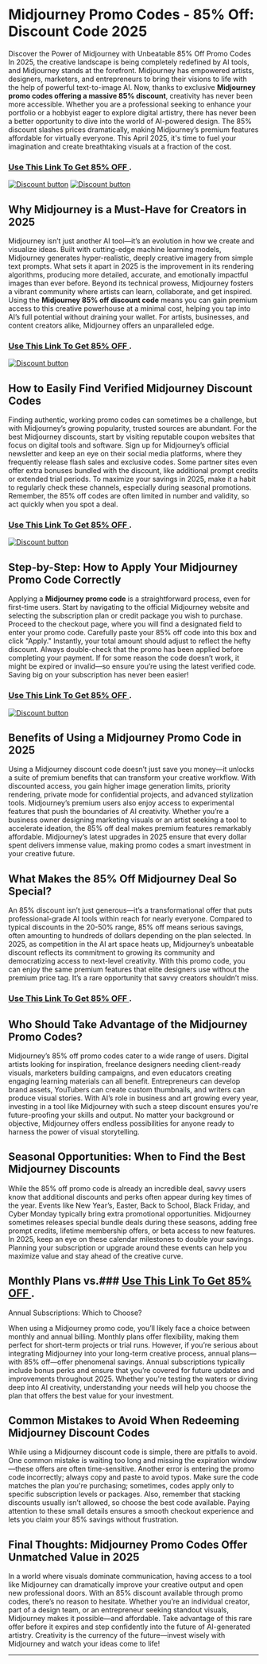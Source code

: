 # Midjourney Promo Codes - 85% Off: Discount Code 2025

Discover the Power of Midjourney with Unbeatable 85% Off Promo Codes
In 2025, the creative landscape is being completely redefined by AI tools, and Midjourney stands at the forefront. Midjourney has empowered artists, designers, marketers, and entrepreneurs to bring their visions to life with the help of powerful text-to-image AI. Now, thanks to exclusive **Midjourney promo codes offering a massive 85% discount**, creativity has never been more accessible. Whether you are a professional seeking to enhance your portfolio or a hobbyist eager to explore digital artistry, there has never been a better opportunity to dive into the world of AI-powered design. The 85% discount slashes prices dramatically, making Midjourney’s premium features affordable for virtually everyone. This April 2025, it's time to fuel your imagination and create breathtaking visuals at a fraction of the cost.
### [Use This Link To Get 85% OFF ](https://midninja.com?via=60).


[![Discount button](https://github.com/user-attachments/assets/6905752b-65c2-482f-b2bf-3f38f09a9957)](https://midninja.com?via=60)
[![Discount button](https://github.com/user-attachments/assets/c2c87f23-1d59-44b7-a68b-ef337ad0ea99)](https://midninja.com?via=60)



## Why Midjourney is a Must-Have for Creators in 2025

Midjourney isn’t just another AI tool—it’s an evolution in how we create and visualize ideas. Built with cutting-edge machine learning models, Midjourney generates hyper-realistic, deeply creative imagery from simple text prompts. What sets it apart in 2025 is the improvement in its rendering algorithms, producing more detailed, accurate, and emotionally impactful images than ever before. Beyond its technical prowess, Midjourney fosters a vibrant community where artists can learn, collaborate, and get inspired. Using the **Midjourney 85% off discount code** means you can gain premium access to this creative powerhouse at a minimal cost, helping you tap into AI’s full potential without draining your wallet. For artists, businesses, and content creators alike, Midjourney offers an unparalleled edge.
### [Use This Link To Get 85% OFF ](https://midninja.com?via=60).


[![Discount button](https://github.com/user-attachments/assets/a4c40bd3-7211-4a27-bc6c-2d704a7dbfde)](https://midninja.com?via=60)


## How to Easily Find Verified Midjourney Discount Codes

Finding authentic, working promo codes can sometimes be a challenge, but with Midjourney’s growing popularity, trusted sources are abundant. For the best Midjourney discounts, start by visiting reputable coupon websites that focus on digital tools and software. Sign up for Midjourney’s official newsletter and keep an eye on their social media platforms, where they frequently release flash sales and exclusive codes. Some partner sites even offer extra bonuses bundled with the discount, like additional prompt credits or extended trial periods. To maximize your savings in 2025, make it a habit to regularly check these channels, especially during seasonal promotions. Remember, the 85% off codes are often limited in number and validity, so act quickly when you spot a deal.
### [Use This Link To Get 85% OFF ](https://midninja.com?via=60).


[![Discount button](https://github.com/user-attachments/assets/e5cb2122-5258-4331-bbff-048ba1ae5555)](https://midninja.com?via=60)


## Step-by-Step: How to Apply Your Midjourney Promo Code Correctly

Applying a **Midjourney promo code** is a straightforward process, even for first-time users. Start by navigating to the official Midjourney website and selecting the subscription plan or credit package you wish to purchase. Proceed to the checkout page, where you will find a designated field to enter your promo code. Carefully paste your 85% off code into this box and click "Apply." Instantly, your total amount should adjust to reflect the hefty discount. Always double-check that the promo has been applied before completing your payment. If for some reason the code doesn’t work, it might be expired or invalid—so ensure you’re using the latest verified code. Saving big on your subscription has never been easier!
### [Use This Link To Get 85% OFF ](https://midninja.com?via=60).


[![Discount button](https://github.com/user-attachments/assets/e5cb2122-5258-4331-bbff-048ba1ae5555)](https://midninja.com?via=60)
## Benefits of Using a Midjourney Promo Code in 2025

Using a Midjourney discount code doesn’t just save you money—it unlocks a suite of premium benefits that can transform your creative workflow. With discounted access, you gain higher image generation limits, priority rendering, private mode for confidential projects, and advanced stylization tools. Midjourney’s premium users also enjoy access to experimental features that push the boundaries of AI creativity. Whether you’re a business owner designing marketing visuals or an artist seeking a tool to accelerate ideation, the 85% off deal makes premium features remarkably affordable. Midjourney’s latest upgrades in 2025 ensure that every dollar spent delivers immense value, making promo codes a smart investment in your creative future.

## What Makes the 85% Off Midjourney Deal So Special?

An 85% discount isn’t just generous—it’s a transformational offer that puts professional-grade AI tools within reach for nearly everyone. Compared to typical discounts in the 20-50% range, 85% off means serious savings, often amounting to hundreds of dollars depending on the plan selected. In 2025, as competition in the AI art space heats up, Midjourney’s unbeatable discount reflects its commitment to growing its community and democratizing access to next-level creativity. With this promo code, you can enjoy the same premium features that elite designers use without the premium price tag. It’s a rare opportunity that savvy creators shouldn’t miss.
### [Use This Link To Get 85% OFF ](https://midninja.com?via=60).

## Who Should Take Advantage of the Midjourney Promo Codes?

Midjourney’s 85% off promo codes cater to a wide range of users. Digital artists looking for inspiration, freelance designers needing client-ready visuals, marketers building campaigns, and even educators creating engaging learning materials can all benefit. Entrepreneurs can develop brand assets, YouTubers can create custom thumbnails, and writers can produce visual stories. With AI’s role in business and art growing every year, investing in a tool like Midjourney with such a steep discount ensures you're future-proofing your skills and output. No matter your background or objective, Midjourney offers endless possibilities for anyone ready to harness the power of visual storytelling.

## Seasonal Opportunities: When to Find the Best Midjourney Discounts

While the 85% off promo code is already an incredible deal, savvy users know that additional discounts and perks often appear during key times of the year. Events like New Year’s, Easter, Back to School, Black Friday, and Cyber Monday typically bring extra promotional opportunities. Midjourney sometimes releases special bundle deals during these seasons, adding free prompt credits, lifetime membership offers, or beta access to new features. In 2025, keep an eye on these calendar milestones to double your savings. Planning your subscription or upgrade around these events can help you maximize value and stay ahead of the creative curve.

## Monthly Plans vs.### [Use This Link To Get 85% OFF ](https://midninja.com?via=60).
 Annual Subscriptions: Which to Choose?

When using a Midjourney promo code, you’ll likely face a choice between monthly and annual billing. Monthly plans offer flexibility, making them perfect for short-term projects or trial runs. However, if you’re serious about integrating Midjourney into your long-term creative process, annual plans—with 85% off—offer phenomenal savings. Annual subscriptions typically include bonus perks and ensure that you’re covered for future updates and improvements throughout 2025. Whether you're testing the waters or diving deep into AI creativity, understanding your needs will help you choose the plan that offers the best value for your investment.

## Common Mistakes to Avoid When Redeeming Midjourney Discount Codes

While using a Midjourney discount code is simple, there are pitfalls to avoid. One common mistake is waiting too long and missing the expiration window—these offers are often time-sensitive. Another error is entering the promo code incorrectly; always copy and paste to avoid typos. Make sure the code matches the plan you're purchasing; sometimes, codes apply only to specific subscription levels or packages. Also, remember that stacking discounts usually isn’t allowed, so choose the best code available. Paying attention to these small details ensures a smooth checkout experience and lets you claim your 85% savings without frustration.

## Final Thoughts: Midjourney Promo Codes Offer Unmatched Value in 2025

In a world where visuals dominate communication, having access to a tool like Midjourney can dramatically improve your creative output and open new professional doors. With an 85% discount available through promo codes, there’s no reason to hesitate. Whether you’re an individual creator, part of a design team, or an entrepreneur seeking standout visuals, Midjourney makes it possible—and affordable. Take advantage of this rare offer before it expires and step confidently into the future of AI-generated artistry. Creativity is the currency of the future—invest wisely with Midjourney and watch your ideas come to life!

---
